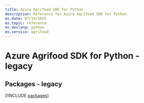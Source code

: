 ```yaml
---
title: Azure Agrifood SDK for Python
description: Reference for Azure Agrifood SDK for Python
ms.date: 07/14/2025
ms.topic: reference
ms.devlang: python
ms.service: agrifood
---
```

# Azure Agrifood SDK for Python - legacy
## Packages - legacy
[!INCLUDE [packages](agrifood-index.md)]